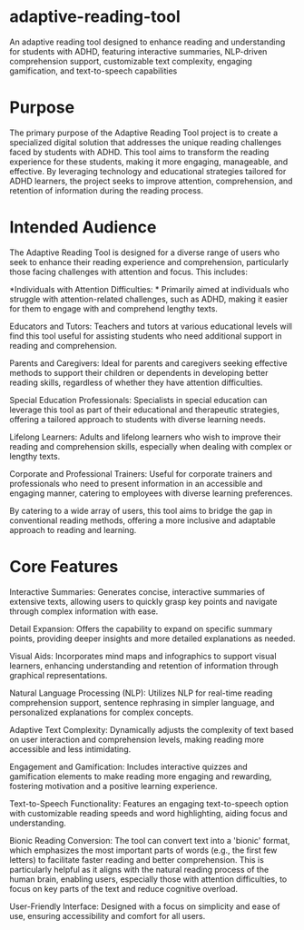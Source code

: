# adaptive-reading-tool
An adaptive reading tool designed to enhance reading and understanding for students with ADHD, featuring interactive summaries, NLP-driven comprehension support, customizable text complexity, engaging gamification, and text-to-speech capabilities 


# Purpose
The primary purpose of the Adaptive Reading Tool project is to create a specialized digital solution that addresses the unique reading challenges faced by students with ADHD. This tool aims to transform the reading experience for these students, making it more engaging, manageable, and effective. By leveraging technology and educational strategies tailored for ADHD learners, the project seeks to improve attention, comprehension, and retention of information during the reading process.


# Intended Audience
The Adaptive Reading Tool is designed for a diverse range of users who seek to enhance their reading experience and comprehension, particularly those facing challenges with attention and focus. This includes:

*Individuals with Attention Difficulties: *
Primarily aimed at individuals who struggle with attention-related challenges, such as ADHD, making it easier for them to engage with and comprehend lengthy texts.

Educators and Tutors: 
Teachers and tutors at various educational levels will find this tool useful for assisting students who need additional support in reading and comprehension.

Parents and Caregivers: 
Ideal for parents and caregivers seeking effective methods to support their children or dependents in developing better reading skills, regardless of whether they have attention difficulties.

Special Education Professionals: 
Specialists in special education can leverage this tool as part of their educational and therapeutic strategies, offering a tailored approach to students with diverse learning needs.

Lifelong Learners: 
Adults and lifelong learners who wish to improve their reading and comprehension skills, especially when dealing with complex or lengthy texts.

Corporate and Professional Trainers: 
Useful for corporate trainers and professionals who need to present information in an accessible and engaging manner, catering to employees with diverse learning preferences.

By catering to a wide array of users, this tool aims to bridge the gap in conventional reading methods, offering a more inclusive and adaptable approach to reading and learning.

# Core Features

Interactive Summaries: 
Generates concise, interactive summaries of extensive texts, allowing users to quickly grasp key points and navigate through complex information with ease.

Detail Expansion: 
Offers the capability to expand on specific summary points, providing deeper insights and more detailed explanations as needed.

Visual Aids: 
Incorporates mind maps and infographics to support visual learners, enhancing understanding and retention of information through graphical representations.

Natural Language Processing (NLP): 
Utilizes NLP for real-time reading comprehension support, sentence rephrasing in simpler language, and personalized explanations for complex concepts.

Adaptive Text Complexity: 
Dynamically adjusts the complexity of text based on user interaction and comprehension levels, making reading more accessible and less intimidating.

Engagement and Gamification: 
Includes interactive quizzes and gamification elements to make reading more engaging and rewarding, fostering motivation and a positive learning experience.

Text-to-Speech Functionality: 
Features an engaging text-to-speech option with customizable reading speeds and word highlighting, aiding focus and understanding.

Bionic Reading Conversion: 
The tool can convert text into a 'bionic' format, which emphasizes the most important parts of words (e.g., the first few letters) to facilitate faster reading and better comprehension. This is particularly helpful as it aligns with the natural reading process of the human brain, enabling users, especially those with attention difficulties, to focus on key parts of the text and reduce cognitive overload.

User-Friendly Interface: 
Designed with a focus on simplicity and ease of use, ensuring accessibility and comfort for all users.
